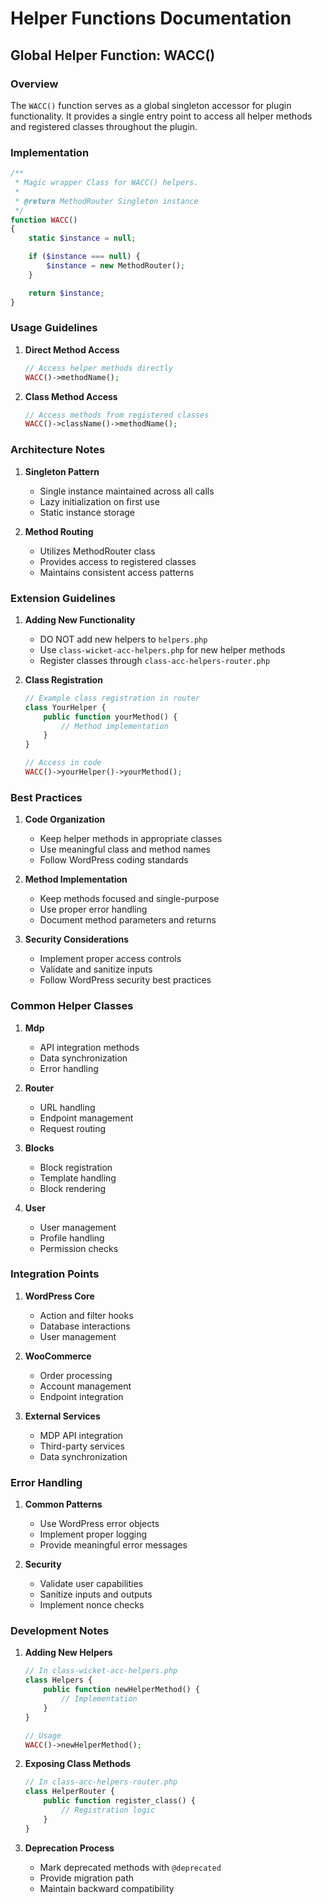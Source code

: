 # Helper Functions Documentation

## Global Helper Function: WACC()

### Overview
The `WACC()` function serves as a global singleton accessor for plugin functionality. It provides a single entry point to access all helper methods and registered classes throughout the plugin.

### Implementation
```php
/**
 * Magic wrapper Class for WACC() helpers.
 *
 * @return MethodRouter Singleton instance
 */
function WACC()
{
    static $instance = null;

    if ($instance === null) {
        $instance = new MethodRouter();
    }

    return $instance;
}
```

### Usage Guidelines

1. **Direct Method Access**
   ```php
   // Access helper methods directly
   WACC()->methodName();
   ```

2. **Class Method Access**
   ```php
   // Access methods from registered classes
   WACC()->className()->methodName();
   ```

### Architecture Notes

1. **Singleton Pattern**
   - Single instance maintained across all calls
   - Lazy initialization on first use
   - Static instance storage

2. **Method Routing**
   - Utilizes MethodRouter class
   - Provides access to registered classes
   - Maintains consistent access patterns

### Extension Guidelines

1. **Adding New Functionality**
   - DO NOT add new helpers to `helpers.php`
   - Use `class-wicket-acc-helpers.php` for new helper methods
   - Register classes through `class-acc-helpers-router.php`

2. **Class Registration**
   ```php
   // Example class registration in router
   class YourHelper {
       public function yourMethod() {
           // Method implementation
       }
   }

   // Access in code
   WACC()->yourHelper()->yourMethod();
   ```

### Best Practices

1. **Code Organization**
   - Keep helper methods in appropriate classes
   - Use meaningful class and method names
   - Follow WordPress coding standards

2. **Method Implementation**
   - Keep methods focused and single-purpose
   - Use proper error handling
   - Document method parameters and returns

3. **Security Considerations**
   - Implement proper access controls
   - Validate and sanitize inputs
   - Follow WordPress security best practices

### Common Helper Classes

1. **Mdp**
   - API integration methods
   - Data synchronization
   - Error handling

2. **Router**
   - URL handling
   - Endpoint management
   - Request routing

3. **Blocks**
   - Block registration
   - Template handling
   - Block rendering

4. **User**
   - User management
   - Profile handling
   - Permission checks

### Integration Points

1. **WordPress Core**
   - Action and filter hooks
   - Database interactions
   - User management

2. **WooCommerce**
   - Order processing
   - Account management
   - Endpoint integration

3. **External Services**
   - MDP API integration
   - Third-party services
   - Data synchronization

### Error Handling

1. **Common Patterns**
   - Use WordPress error objects
   - Implement proper logging
   - Provide meaningful error messages

2. **Security**
   - Validate user capabilities
   - Sanitize inputs and outputs
   - Implement nonce checks

### Development Notes

1. **Adding New Helpers**
   ```php
   // In class-wicket-acc-helpers.php
   class Helpers {
       public function newHelperMethod() {
           // Implementation
       }
   }

   // Usage
   WACC()->newHelperMethod();
   ```

2. **Exposing Class Methods**
   ```php
   // In class-acc-helpers-router.php
   class HelperRouter {
       public function register_class() {
           // Registration logic
       }
   }
   ```

3. **Deprecation Process**
   - Mark deprecated methods with `@deprecated`
   - Provide migration path
   - Maintain backward compatibility

